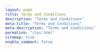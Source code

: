```yaml
---
layout: page
title: Terms and Conditions
description: "Terms and Conditions"
meta-title: "Terms and Conditions"
meta-description: "Terms and Conditions"
permalink: "/tos.html"
sitemap: true
enable_comment: false
---
```



